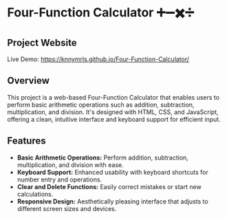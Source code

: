 # Four-Function Calculator ➕➖✖️➗

## Project Website
Live Demo: https://knnymrls.github.io/Four-Function-Calculator/

## Overview
This project is a web-based Four-Function Calculator that enables users to perform basic arithmetic operations such as addition, subtraction, multiplication, and division. It's designed with HTML, CSS, and JavaScript, offering a clean, intuitive interface and keyboard support for efficient input.

## Features
- **Basic Arithmetic Operations:** Perform addition, subtraction, multiplication, and division with ease.
- **Keyboard Support:** Enhanced usability with keyboard shortcuts for number entry and operations.
- **Clear and Delete Functions:** Easily correct mistakes or start new calculations.
- **Responsive Design:** Aesthetically pleasing interface that adjusts to different screen sizes and devices.

